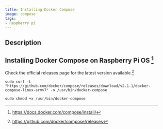 ```yaml
---
title: Installing Docker Compose
image: compose
tags:
- Raspberry pi
---
```

## Description

## Installing Docker Compose on Raspberry Pi OS [^1]

Check the official releases page for the latest version available.[^2] 

```
sudo curl -L "https://github.com/docker/compose/releases/download/v2.1.1/docker-compose-linux-armv7" -o /usr/bin/docker-compose
```

```
sudo chmod +x /usr/bin/docker-compose 
```

[^1]: https://docs.docker.com/compose/install/
[^2]: https://github.com/docker/compose/releases
